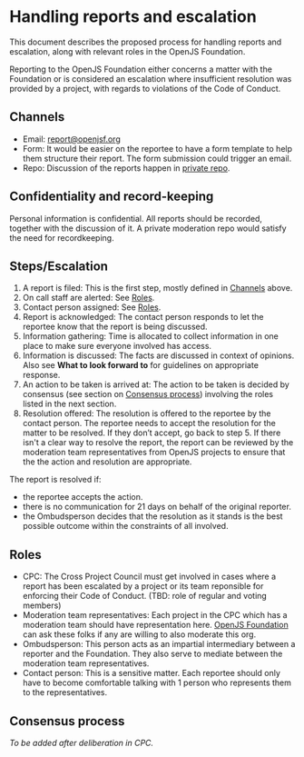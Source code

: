 # Handling reports and escalation
This document describes the proposed process for handling reports and escalation, along with relevant roles in the OpenJS Foundation.

Reporting to the OpenJS Foundation either concerns a matter with the Foundation or is considered an escalation where insufficient resolution was provided by a project, with regards to violations of the Code of Conduct.

## Channels
* Email: report@openjsf.org
* Form: It would be easier on the reportee to have a form template to help them structure their report. The form submission could trigger an email.
* Repo: Discussion of the reports happen in [private repo](TBD).
## Confidentiality and record-keeping
Personal information is confidential. All reports should be recorded, together with the discussion of it. A private moderation repo would satisfy the need for recordkeeping.
## Steps/Escalation
1. A report is filed: This is the first step, mostly defined in [Channels](#Channels) above.
2. On call staff are alerted: See [Roles](#Roles).
3. Contact person assigned: See [Roles](#Roles).
4. Report is acknowledged: The contact person responds to let the reportee know that the report is being discussed.
5. Information gathering: Time is allocated to collect information in one place to make sure everyone involved has access.
6. Information is discussed: The facts are discussed in context of opinions. Also see **What to look forward to** for guidelines on appropriate response.
7. An action to be taken is arrived at: The action to be taken is decided by consensus (see section on [Consensus process](#Consensus-process)) involving the roles listed in the next section.
8. Resolution offered: The resolution is offered to the reportee by the contact person. The reportee needs to accept the resolution for the matter to be resolved. If they don’t accept, go back to step 5. If there isn't a clear way to resolve the report, the report can be reviewed by the moderation team representatives from OpenJS projects to ensure that the the action and resolution are appropriate.

The report is resolved if:
* the reportee accepts the action.
* there is no communication for 21 days on behalf of the original reporter.
* the Ombudsperson decides that the resolution as it stands is the best possible outcome within the constraints of all involved.
## Roles
* CPC: The Cross Project Council must get involved in cases where a report has been escalated by a project or its team reponsible for enforcing their Code of Conduct. (TBD: role of regular and voting members)
* Moderation team representatives: Each project in the CPC which has a moderation team should have representation here. [OpenJS Foundation](https://github.com/openjs-foundation) can ask these folks if any are willing to also moderate this org.
* Ombudsperson: This person acts as an impartial intermediary between a reporter and the Foundation. They also serve to mediate between the moderation team representatives.
* Contact person: This is a sensitive matter. Each reportee should only have to become comfortable talking with 1 person who represents them to the representatives.
## Consensus process
_To be added after deliberation in CPC._
